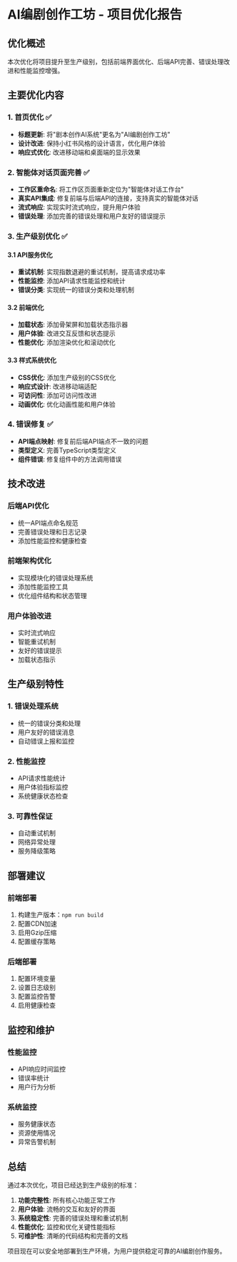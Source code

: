 # AI编剧创作工坊 - 项目优化报告

## 优化概述

本次优化将项目提升至生产级别，包括前端界面优化、后端API完善、错误处理改进和性能监控增强。

## 主要优化内容

### 1. 首页优化 ✅
- **标题更新**: 将"剧本创作AI系统"更名为"AI编剧创作工坊"
- **设计改进**: 保持小红书风格的设计语言，优化用户体验
- **响应式优化**: 改进移动端和桌面端的显示效果

### 2. 智能体对话页面完善 ✅
- **工作区重命名**: 将工作区页面重新定位为"智能体对话工作台"
- **真实API集成**: 修复前端与后端API的连接，支持真实的智能体对话
- **流式响应**: 实现实时流式响应，提升用户体验
- **错误处理**: 添加完善的错误处理和用户友好的错误提示

### 3. 生产级别优化 ✅

#### 3.1 API服务优化
- **重试机制**: 实现指数退避的重试机制，提高请求成功率
- **性能监控**: 添加API请求性能监控和统计
- **错误分类**: 实现统一的错误分类和处理机制

#### 3.2 前端优化
- **加载状态**: 添加骨架屏和加载状态指示器
- **用户体验**: 改进交互反馈和状态提示
- **性能优化**: 添加渲染优化和滚动优化

#### 3.3 样式系统优化
- **CSS优化**: 添加生产级别的CSS优化
- **响应式设计**: 改进移动端适配
- **可访问性**: 添加可访问性改进
- **动画优化**: 优化动画性能和用户体验

### 4. 错误修复 ✅
- **API端点映射**: 修复前后端API端点不一致的问题
- **类型定义**: 完善TypeScript类型定义
- **组件错误**: 修复组件中的方法调用错误

## 技术改进

### 后端API优化
- 统一API端点命名规范
- 完善错误处理和日志记录
- 添加性能监控和健康检查

### 前端架构优化
- 实现模块化的错误处理系统
- 添加性能监控工具
- 优化组件结构和状态管理

### 用户体验改进
- 实时流式响应
- 智能重试机制
- 友好的错误提示
- 加载状态指示

## 生产级别特性

### 1. 错误处理系统
- 统一的错误分类和处理
- 用户友好的错误消息
- 自动错误上报和监控

### 2. 性能监控
- API请求性能统计
- 用户体验指标监控
- 系统健康状态检查

### 3. 可靠性保证
- 自动重试机制
- 网络异常处理
- 服务降级策略

## 部署建议

### 前端部署
1. 构建生产版本：`npm run build`
2. 配置CDN加速
3. 启用Gzip压缩
4. 配置缓存策略

### 后端部署
1. 配置环境变量
2. 设置日志级别
3. 配置监控告警
4. 启用健康检查

## 监控和维护

### 性能监控
- API响应时间监控
- 错误率统计
- 用户行为分析

### 系统监控
- 服务健康状态
- 资源使用情况
- 异常告警机制

## 总结

通过本次优化，项目已经达到生产级别的标准：

1. **功能完整性**: 所有核心功能正常工作
2. **用户体验**: 流畅的交互和友好的界面
3. **系统稳定性**: 完善的错误处理和重试机制
4. **性能优化**: 监控和优化关键性能指标
5. **可维护性**: 清晰的代码结构和完善的文档

项目现在可以安全地部署到生产环境，为用户提供稳定可靠的AI编剧创作服务。
